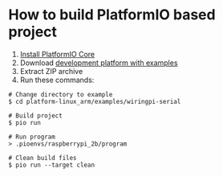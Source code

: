 How to build PlatformIO based project
=====================================

1. [Install PlatformIO Core](https://docs.platformio.org/page/core.html)
2. Download [development platform with examples](https://github.com/platformio/platform-linux_arm/archive/develop.zip)
3. Extract ZIP archive
4. Run these commands:

```shell
# Change directory to example
$ cd platform-linux_arm/examples/wiringpi-serial

# Build project
$ pio run

# Run program
> .pioenvs/raspberrypi_2b/program

# Clean build files
$ pio run --target clean
```
